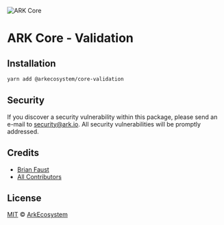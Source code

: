 ![ARK Core](https://i.imgur.com/1aP6F2o.png)

# ARK Core - Validation

## Installation

```bash
yarn add @arkecosystem/core-validation
```

## Security

If you discover a security vulnerability within this package, please send an e-mail to security@ark.io. All security vulnerabilities will be promptly addressed.

## Credits

- [Brian Faust](https://github.com/faustbrian)
- [All Contributors](../../../../contributors)

## License

[MIT](LICENSE) © [ArkEcosystem](https://ark.io)
